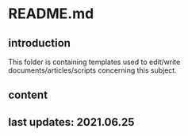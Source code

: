 # README.md

## introduction

This folder is containing templates used to edit/write documents/articles/scripts concerning this subject.

## content

## last updates: 2021.06.25
